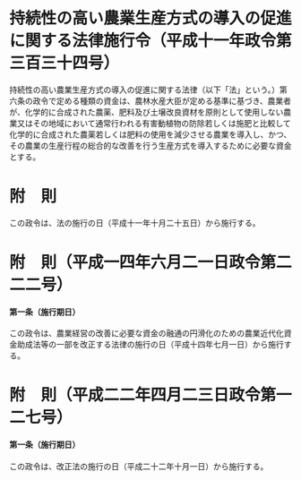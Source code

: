 # 持続性の高い農業生産方式の導入の促進に関する法律施行令（平成十一年政令第三百三十四号）
持続性の高い農業生産方式の導入の促進に関する法律（以下「法」という。）第六条の政令で定める種類の資金は、農林水産大臣が定める基準に基づき、農業者が、化学的に合成された農薬、肥料及び土壌改良資材を原則として使用しない農業又はその地域において通常行われる有害動植物の防除若しくは施肥と比較して化学的に合成された農薬若しくは肥料の使用を減少させる農業を導入し、かつ、その農業の生産行程の総合的な改善を行う生産方式を導入するために必要な資金とする。
# 附　則
この政令は、法の施行の日（平成十一年十月二十五日）から施行する。
# 附　則（平成一四年六月二一日政令第二二二号）
#### 第一条（施行期日）
この政令は、農業経営の改善に必要な資金の融通の円滑化のための農業近代化資金助成法等の一部を改正する法律の施行の日（平成十四年七月一日）から施行する。
# 附　則（平成二二年四月二三日政令第一二七号）
#### 第一条（施行期日）
この政令は、改正法の施行の日（平成二十二年十月一日）から施行する。
